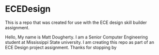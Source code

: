 # ECEDesign
This is a repo that was created for use with the ECE design skill builder assignment.

Hello, My name is Matt Dougherty. I am a Senior Computer Engineering student at Mississippi State university. I am creating this repo as part of an ECE Design project assignment. Thanks for stopping by